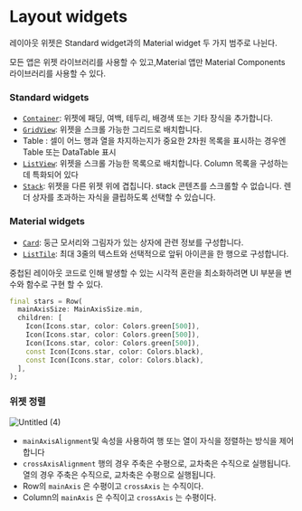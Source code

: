 # **Layout widgets**

레이아웃 위젯은 Standard widget과의 Material widget 두 가지 범주로 나뉜다.

모든 앱은 위젯 라이브러리를 사용할 수 있고,Material 앱만 Material Components 라이브러리를 사용할 수 있다.

### Standard widgets

- [`Container`](https://docs.flutter.dev/ui/layout#container): 위젯에 패딩, 여백, 테두리, 배경색 또는 기타 장식을 추가합니다.
- [`GridView`](https://docs.flutter.dev/ui/layout#gridview): 위젯을 스크롤 가능한 그리드로 배치합니다.
- Table : 셀이 어느 행과 열을 차지하는지가 중요한 2차원 목록을 표시하는 경우엔 Table 또는 DataTable 표시
- [`ListView`](https://docs.flutter.dev/ui/layout#listview): 위젯을 스크롤 가능한 목록으로 배치합니다. Column 목록을 구성하는데 특화되어 있다
- [`Stack`](https://docs.flutter.dev/ui/layout#stack): 위젯을 다른 위젯 위에 겹칩니다. stack 콘텐츠를 스크롤할 수 없습니다. 렌더 상자를 초과하는 자식을 클립하도록 선택할 수 있습니다.

### **Material widgets**

- [`Card`](https://docs.flutter.dev/ui/layout#card): 둥근 모서리와 그림자가 있는 상자에 관련 정보를 구성합니다.
- [`ListTile`](https://docs.flutter.dev/ui/layout#listtile): 최대 3줄의 텍스트와 선택적으로 앞뒤 아이콘을 한 행으로 구성합니다.

중첩된 레이아웃 코드로 인해 발생할 수 있는 시각적 혼란을 최소화하려면 UI 부분을 변수와 함수로 구현 할 수 있다.

```dart
final stars = Row(
  mainAxisSize: MainAxisSize.min,
  children: [
    Icon(Icons.star, color: Colors.green[500]),
    Icon(Icons.star, color: Colors.green[500]),
    Icon(Icons.star, color: Colors.green[500]),
    const Icon(Icons.star, color: Colors.black),
    const Icon(Icons.star, color: Colors.black),
  ],
);
```

### 위젯 정렬

![Untitled (4)](https://github.com/user-attachments/assets/eb8342fd-d8a0-4578-a83d-0043fe0f2d6e)

- `mainAxisAlignment`및 속성을 사용하여 행 또는 열이 자식을 정렬하는 방식을 제어합니다
- `crossAxisAlignment` 행의 경우 주축은 수평으로, 교차축은 수직으로 실행됩니다. 열의 경우 주축은 수직으로, 교차축은 수평으로 실행됩니다.
- Row의 `mainAxis` 은 수평이고 `crossAxis` 는 수직이다.
- Column의 `mainAxis` 은 수직이고 `crossAxis` 는 수평이다.
